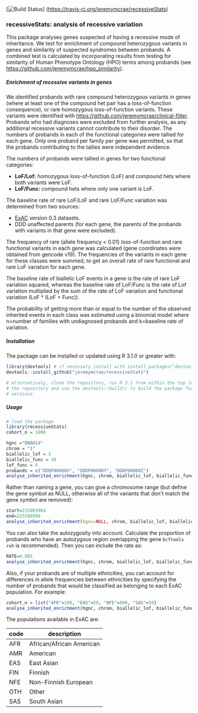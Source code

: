 [![Build Status](https://travis-ci.org/jeremymcrae/recessiveStats.svg?branch=master)]
(https://travis-ci.org/jeremymcrae/recessiveStats)

### recessiveStats: analysis of recessive variation

This package analyses genes suspected of having a recessive mode of inheritance.
We test for enrichment of compound heterozygous variants in genes and similarity
of suspected syndromes between probands. A combined test is calculated by
incorporating results from testing for similarity of Human Phenotype Ontology
(HPO) terms among probands (see https://github.com/jeremymcrae/hpo_similarity).

##### Enrichment of recessive variants in genes
We identified probands with rare compound heterozygous variants in genes
(where at least one of the compound het pair has a loss-of-function consequence),
or rare homozygous loss-of-function variants. These variants were identified
with https://github.com/jeremymcrae/clinical-filter. Probands who had diagnoses
were excluded from further analysis, as any additional recessive variants cannot
contribute to their disorder. The numbers of probands in each of the functional
categories were tallied for each gene. Only one proband per family per gene was
permitted, so that the probands contributing to the tallies were independent
evidence.

The numbers of probands were tallied in genes for two functional categories:
- **LoF/Lof:** homozygous loss-of-function (LoF) and compound hets where both
    variants were LoF.
- **LoF/Func:** compound hets where only one variant is LoF.

The baseline rate of rare LoF/LoF and rare LoF/Func variation was determined
from two sources:
- [ExAC](http://exac.broadinstitute.org/) version 0.3 datasets.
- DDD unaffected parents (for each gene, the parents of the probands with
    variants in that gene were excluded).

The frequency of rare (allele frequency < 0.01) loss-of-function and rare
functional variants in each gene was calculated (gene coordinates were obtained
from gencode v19). The frequencies of the variants in each gene for these
classes were summed, to get an overall rate of rare functional and rare LoF
variation for each gene.

The baseline rate of biallelic LoF events in a gene is the rate of rare LoF
variation squared, whereas the baseline rate of LoF/Func is the rate of Lof
variation multiplied by the sum of the rate of LoF variation and functional
variation (LoF * (LoF + Func)).

The probability of getting more than or equal to the number of the observed
inherited events in each class was estimated using a binomial model where
n=number of families with undiagnosed probands and k=baseline rate of variation.

##### Installation
The package can be installed or updated using R 3.1.0 or greater with:
```R
library(devtools) # if necessary install with install.packages("devtools")
devtools::install_github("jeremymcrae/recessiveStats")

# Alternatively, clone the repository, run R 3.1 from within the top level of
# the repository and use the devtools::build() to build the package for other R
# versions.
```

##### Usage
```R
# load the package
library(recessiveStats)
cohort_n = 1000

hgnc ="DNAH14"
chrom = "1"
biallelic_lof = 5
biallelic_func = 10
lof_func = 6
probands = c("DDDP00000X", "DDDP00000Y", "DDDP00000Z")
analyse_inherited_enrichment(hgnc, chrom, biallelic_lof, biallelic_func, lof_func, probands=probands, cohort_n=cohort_n)
```

Rather than naming a gene, you can give a chromosome range (but define the gene
symbol as NULL, otherwise all of the variants that don't match the gene symbol
are removed):
```R
start=225083964
end=225586996
analyse_inherited_enrichment(hgnc=NULL, chrom, biallelic_lof, biallelic_func, lof_func, start=start, end=end, probands=probands, cohort_n=cohort_n)
```

You can also take the autozygosity into account. Calculate the proportion of
probands who have an autozygous region overlapping the gene `bcftools roh` is
recommended). Then you can include the rate as:
```R
RATE=0.005
analyse_inherited_enrichment(hgnc, chrom, biallelic_lof, biallelic_func, lof_func, probands=probands, autozygous_rate=RATE)
```

Also, if your probands are of multiple ethnicities, you can account for
differences in allele frequencies between ethnicities by specifying the number
of probands that would be classified as belonging to each ExAC population. For
example:
```R
cohort_n = list("AFR"=100, "EAS"=50, "NFE"=800, "SAS"=50)
analyse_inherited_enrichment(hgnc, chrom, biallelic_lof, biallelic_func, lof_func, probands=probands, cohort_n=cohort_n)
```

The populations available in ExAC are:

 code | description
----- | --------------------
 AFR  | African/African American
 AMR  | American
 EAS  | East Asian
 FIN  | Finnish
 NFE  | Non-Finnish European
 OTH  | Other
 SAS  | South Asian
